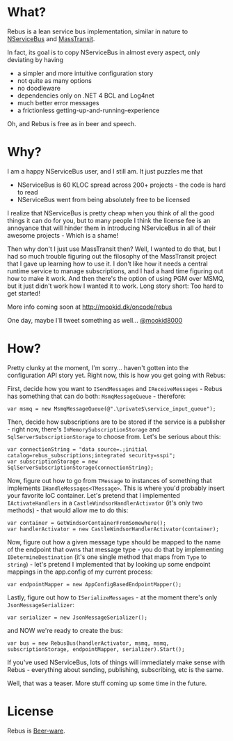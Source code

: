 What?
====

Rebus is a lean service bus implementation, similar in nature to [NServiceBus][3] and [MassTransit][4].

In fact, its goal is to copy NServiceBus in almost every aspect, only deviating by having

* a simpler and more intuitive configuration story
* not quite as many options
* no doodleware
* dependencies only on .NET 4 BCL and Log4net
* much better error messages
* a frictionless getting-up-and-running-experience

Oh, and Rebus is free as in beer and speech.

Why?
====

I am a happy NServiceBus user, and I still am. It just puzzles me that 

* NServiceBus is 60 KLOC spread across 200+ projects - the code is hard to read
* NServiceBus went from being absolutely free to be licensed

I realize that NServiceBus is pretty cheap when you think of all the good things it can do for you, but to many people I think the license fee is an annoyance that will hinder them in introducing NServiceBus in all of their awesome projects - Which is a shame!

Then why don't I just use MassTransit then? Well, I wanted to do that, but I had so much trouble figuring out the filosophy of the MassTransit project that I gave up learning how to use it. I don't like how it needs a central runtime service to manage subscriptions, and I had a hard time figuring out how to make it work. And then there's the option of using PGM over MSMQ, but it just didn't work how I wanted it to work. Long story short: Too hard to get started!

More info coming soon at http://mookid.dk/oncode/rebus

One day, maybe I'll tweet something as well... [@mookid8000][2]

How?
====

Pretty clunky at the moment, I'm sorry... haven't gotten into the configuration API story yet. Right now, this is how you get going with Rebus:

First, decide how you want to `ISendMessages` and `IReceiveMessages` - Rebus has something that can do both: `MsmqMessageQueue` - therefore:

    var msmq = new MsmqMessageQueue(@".\private$\service_input_queue");

Then, decide how subscriptions are to be stored if the service is a publisher - right now, there's `InMemorySubscriptionStorage` and `SqlServerSubscriptionStorage` to choose from. Let's be serious about this:

	var connectionString = "data source=.;initial catalog=rebus_subscriptions;integrated security=sspi";
    var subscriptionStorage = new SqlServerSubscriptionStorage(connectionString);

Now, figure out how to go from `TMessage` to instances of something that implements `IHandleMessages<TMessage>`. This is where you'd probably insert your favorite IoC container. Let's pretend that I implemented `IActivateHandlers` in a `CastleWindsorHandlerActivator` (it's only two methods) - that would allow me to do this:

	var container = GetWindsorContainerFromSomewhere();
	var handlerActivator = new CastleWindsorHandlerActivator(container);

Now, figure out how a given message type should be mapped to the name of the endpoint that owns that message type - you do that by implementing `IDetermineDestination` (it's one single method that maps from `Type` to `string`) - let's pretend I implemented that by looking up some endpoint mappings in the app.config of my current process:

	var endpointMapper = new AppConfigBasedEndpointMapper();

Lastly, figure out how to `ISerializeMessages` - at the moment there's only `JsonMessageSerializer`:

	var serializer = new JsonMessageSerializer();

and NOW we're ready to create the bus:

	var bus = new RebusBus(handlerActivator, msmq, msmq, subscriptionStorage, endpointMapper, serializer).Start();

If you've used NServiceBus, lots of things will immediately make sense with Rebus - everything about sending, publishing, subscribing, etc is the same.

Well, that was a teaser. More stuff coming up some time in the future.

License
====

Rebus is [Beer-ware][1].

[1]: http://en.wikipedia.org/wiki/Beerware
[2]: http://twitter.com/#!/mookid8000
[3]: http://nservicebus.com/
[4]: http://masstransit-project.com/